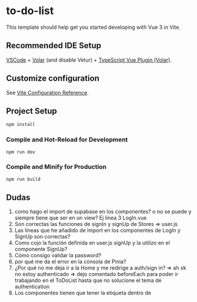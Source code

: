 # to-do-list

This template should help get you started developing with Vue 3 in Vite.

## Recommended IDE Setup

[VSCode](https://code.visualstudio.com/) + [Volar](https://marketplace.visualstudio.com/items?itemName=Vue.volar) (and disable Vetur) + [TypeScript Vue Plugin (Volar)](https://marketplace.visualstudio.com/items?itemName=Vue.vscode-typescript-vue-plugin).

## Customize configuration

See [Vite Configuration Reference](https://vitejs.dev/config/).

## Project Setup

```sh
npm install
```

### Compile and Hot-Reload for Development

```sh
npm run dev
```

### Compile and Minify for Production

```sh
npm run build
```


## Dudas

1. como hago el import de supabase en los componentes? o no se puede y siempre tiene que ser en un view? Ej linea 3 LogIn.vue
2. Son correctas las funciones de signIn y signUp de Stores => user.js    
3. Las líneas que he añadido de import en los componentes de LogIn y SignUp son correctas? 
4. Como cojo la función definida en user.js signUp y la utilizo en el componente SignUp?
5. Cómo consigo validar la password?
6. por qué me da el error en la consola de Pinia?
7. ¿Por qué no me deja ir a la Home y me redirige a auth/sign in? => ah xk no estoy authenticado => dejo comentado beforeEach para poder ir trabajando en el ToDoList hasta que no solucione el tema de authentication
8. Los componentes tienen que tener la etiqueta <head> dentro de <template>??
9. css: como subir el icono + al lado de "Add New Task"
10. como hacer más grande el espacio para la basura
11. Como hacer que el check rosa ocupe más dentro de la redondita?

